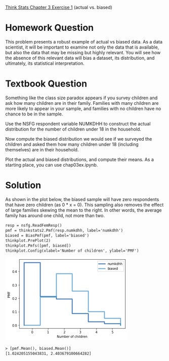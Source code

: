 [Think Stats Chapter 3 Exercise 1](http://greenteapress.com/thinkstats2/html/thinkstats2004.html#toc31) (actual vs. biased)

# Homework Question

This problem presents a robust example of actual vs biased data. As a data scientist, it will be important to examine not only the data that is available, but also the data that may be missing but highly relevant. You will see how the absence of this relevant data will bias a dataset, its distribution, and ultimately, its statistical interpretation.

# Textbook Question

Something like the class size paradox appears if you survey children and ask how many children are in their family. Families with many children are more likely to appear in your sample, and families with no children have no chance to be in the sample. 

Use the NSFG respondent variable NUMKDHH to construct the actual distribution for the number of children under 18 in the household. 

Now compute the biased distribution we would see if we surveyed the children and asked them how many children under 18 (including themselves) are in their household. 

Plot the actual and biased distributions, and compute their means. As a starting place, you can use chap03ex.ipynb.

# Solution

As shown in the plot below, the biased sample will have zero respondents that have zero children (as 0 * x = 0). This sampling also removes the effect of large families skewing the mean to the right. In other words, the average family has around one child, not more than two.

```
resp = nsfg.ReadFemResp()
pmf = thinkstats2.Pmf(resp.numkdhh, label='numkdhh')
biased = BiasPmf(pmf, label='biased')
thinkplot.PrePlot(2)
thinkplot.Pmfs([pmf, biased])
thinkplot.Config(xlabel='Number of children', ylabel='PMF')
```

![plot](3_1_plot.png)

```
> [pmf.Mean(), biased.Mean()]
[1.024205155043831, 2.403679100664282]
```